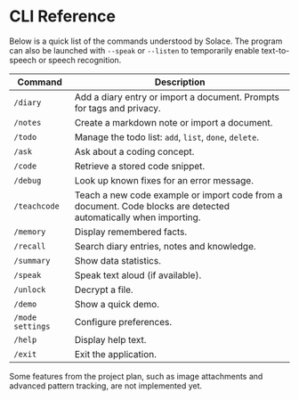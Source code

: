# CLI Reference

Below is a quick list of the commands understood by Solace. The program can also
be launched with `--speak` or `--listen` to temporarily enable text-to-speech or
speech recognition.

| Command | Description |
| ------- | ----------- |
| `/diary` | Add a diary entry or import a document. Prompts for tags and privacy. |
| `/notes` | Create a markdown note or import a document. |
| `/todo`  | Manage the todo list: `add`, `list`, `done`, `delete`. |
| `/ask`   | Ask about a coding concept. |
| `/code`  | Retrieve a stored code snippet. |
| `/debug` | Look up known fixes for an error message. |
| `/teachcode` | Teach a new code example or import code from a document. Code blocks are detected automatically when importing. |
| `/memory` | Display remembered facts. |
| `/recall` | Search diary entries, notes and knowledge. |
| `/summary` | Show data statistics. |
| `/speak` | Speak text aloud (if available). |
| `/unlock` | Decrypt a file. |
| `/demo` | Show a quick demo. |
| `/mode settings` | Configure preferences. |
| `/help` | Display help text. |
| `/exit` | Exit the application. |

Some features from the project plan, such as image attachments and advanced pattern tracking, are not implemented yet.


